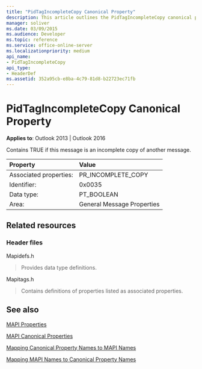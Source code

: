 ```yaml
---
title: "PidTagIncompleteCopy Canonical Property"
description: This article outlines the PidTagIncompleteCopy canonical property, which contains TRUE if a message is an incomplete copy of another message.
manager: soliver
ms.date: 03/09/2015
ms.audience: Developer
ms.topic: reference
ms.service: office-online-server
ms.localizationpriority: medium
api_name:
- PidTagIncompleteCopy
api_type:
- HeaderDef
ms.assetid: 352a95cb-e8ba-4c79-81d8-b22723ec71fb
---
```


# PidTagIncompleteCopy Canonical Property

  
  
**Applies to**: Outlook 2013 | Outlook 2016 
  
Contains TRUE if this message is an incomplete copy of another message.
  
|Property |Value |
|:-----|:-----|
|Associated properties:  <br/> |PR_INCOMPLETE_COPY  <br/> |
|Identifier:  <br/> |0x0035  <br/> |
|Data type:  <br/> |PT_BOOLEAN  <br/> |
|Area:  <br/> |General Message Properties  <br/> |
   
## Related resources

### Header files

Mapidefs.h
  
> Provides data type definitions.
    
Mapitags.h
  
> Contains definitions of properties listed as associated properties.
    
## See also



[MAPI Properties](mapi-properties.md)
  
[MAPI Canonical Properties](mapi-canonical-properties.md)
  
[Mapping Canonical Property Names to MAPI Names](mapping-canonical-property-names-to-mapi-names.md)
  
[Mapping MAPI Names to Canonical Property Names](mapping-mapi-names-to-canonical-property-names.md)

